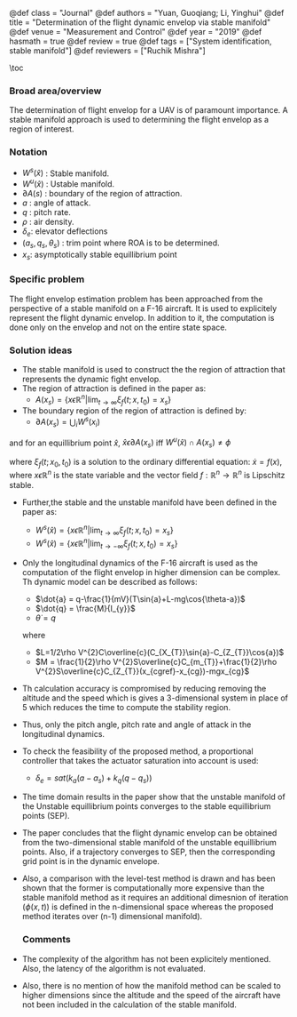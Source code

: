 @def class = "Journal"
@def authors = "Yuan, Guoqiang; Li, Yinghui"
@def title = "Determination of the flight dynamic envelop via stable manifold"
@def venue = "Measurement and Control"
@def year = "2019"
@def hasmath = true
@def review = true
@def tags = ["System identification, stable manifold"]
@def reviewers = ["Ruchik Mishra"]

\toc

### Broad area/overview
The determination of flight envelop for a UAV is of paramount importance. A stable manifold approach is used to determining the flight envelop as a region of interest.

### Notation
- $W^{s}(\hat{x})$ : Stable manifold.
- $W^{u}(\hat{x})$ : Ustable manifold.
- ${\partial A}(s)$ : boundary of the region of attraction.
- $a$ : angle of attack.
- $q$ : pitch rate.
- $\rho$ : air density.
- $\delta_{e}$: elevator deflections
- $(a_{s},q_{s},\theta_{s})$ : trim point where ROA is to be determined.
- $x_{s}$: asymptotically stable equillibrium point

### Specific problem
The flight envelop estimation problem has been approached from the perspective of a stable manifold on a F-16 aircraft. It is used to explicitely represent the flight dynamic envelop. In addition to it, the computation is done only on the envelop and not on the entire state space.


### Solution ideas
- The stable manifold is used to construct the the region of attraction that represents the dynamic fight envelop.
- The region of attraction is defined in the paper as:
  - $A(x_{s}) = \left\{x \epsilon \mathbb{R}^{n}|\lim_{t \rightarrow \infty}\xi_{f}(t;x,t_{0})=x_{s} \right\}$
- The boundary region of the region of attraction is defined by:
  - ${\partial A}(x_{s}) = \bigcup_iW^{s}(x_{i})$

and for an equillibrium point $\hat{x}$, $\hat{x}\epsilon {\partial A}(x_{s})$ iff $W^{u}(\hat{x})\cap A(x_{s})\neq \phi$

where $\xi_{f}(t;x_{0},t_{0})$ is a solution to the ordinary differential equation:
  $\dot{x}= f(x)$, where $x\epsilon\mathbb{R}^{n}$ is the state variable and the vector field $f:\mathbb{R}^{n}\rightarrow\mathbb{R}^{n}$ is Lipschitz stable.

- Further,the stable and the unstable manifold have been defined in the paper as:
  - $W^{s}(\hat{x})=\left\{x \epsilon \mathbb{R}^{n}|\lim_{t \rightarrow \infty}\xi_{f}(t;x,t_{0})=x_{s} \right\}$
  - $W^{s}(\hat{x})=\left\{x \epsilon \mathbb{R}^{n}|\lim_{t \rightarrow - \infty}\xi_{f}(t;x,t_{0})=x_{s} \right\}$
- Only the longitudinal dynamics of the F-16 aircraft is used as the computation of the flight envelop in higher dimension can be complex. Th dynamic model can be described as follows:

  - $\dot{a} = q-\frac{1}{mV}(T\sin{a}+L-mg\cos{\theta-a})$
  - $\dot{q} = \frac{M}{I_{y}}$
  - $\dot{\theta} =q$

  where

  - $L=1/2\rho V^{2}C\overline{c}(C_{X_{T}}\sin{a}-C_{Z_{T}}\cos{a})$
  - $M = \frac{1}{2}\rho V^{2}S\overline{c}C_{m_{T}}+\frac{1}{2}\rho V^{2}S\overline{c}C_{Z_{T}}(x_{cgref}-x_{cg})-mgx_{cg}$

- Th calculation accuracy is compromised by reducing removing the altitude and the speed which is gives a 3-dimensional system in place of 5 which reduces the time to compute the stability region.
- Thus, only the pitch angle, pitch rate and angle of attack in the longitudinal dynamics.
- To check the feasibility of the proposed method, a proportional controller that takes the actuator saturation into account is used:
  - $\delta_{e} = sat(k_{a}(a-a_{s})+k_{q}(q-q_{s}))$
- The time domain results in the paper show that the unstable manifold of the Unstable equillibrium points converges to the stable equillibrium points (SEP).
- The paper concludes that the flight dynamic envelop can be obtained from the two-dimensional stable manifold of the unstable equillibrium points. Also, if a trajectory converges to SEP, then the corresponding grid point is in the dynamic envelope.
- Also, a comparison with the level-test method is drawn and has been shown that the former is computationally more expensive than the stable manifold method as it requires an additional dimesnion of iteration ($\phi(x,t)$) is defined in the n-dimensional space whereas the proposed method iterates over (n-1) dimensional manifold).

  ### Comments
- The complexity of the algorithm has not been explicitely mentioned. Also, the latency of the algorithm is not evaluated.
- Also, there is no mention of how the manifold method can be scaled to higher dimensions since the altitude and the speed of the aircraft have not been included in the calculation of the stable manifold.
